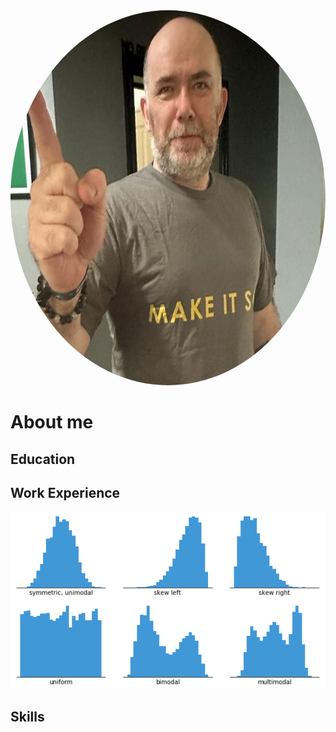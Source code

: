 <img src="assets/image.png" alt="Description of image" style="border-radius: 50%; width: 700px; height: 600px;">

# About me

## Education

## Work Experience
![Histogram](assets/histogram-example-2.png)

## Skills
